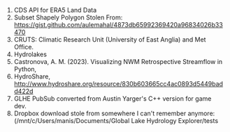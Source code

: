 1) CDS API for ERA5 Land Data
2) Subset Shapely Polygon Stolen From: https://gist.github.com/aulemahal/4873db65992369420a96834026b33470
3) CRUTS: Climatic Research Unit (University of East Anglia) and Met Office.
4) Hydrolakes
5) Castronova, A. M. (2023). Visualizing NWM Retrospective Streamflow in Python,
6) HydroShare, http://www.hydroshare.org/resource/830b603665cc4ac0893d5449badd422d
7) GLHE PubSub converted from Austin Yarger's C++ version for game dev.
8) Dropbox download stole from somewhere I can't remember anymore:(/mnt/c/Users/manis/Documents/Global Lake Hydrology Explorer/tests